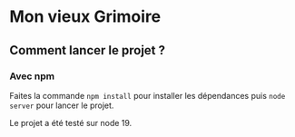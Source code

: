 # Mon vieux Grimoire

## Comment lancer le projet ?

### Avec npm

Faites la commande `npm install` pour installer les dépendances puis `node server` pour lancer le projet.

Le projet a été testé sur node 19.
